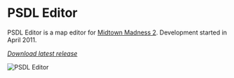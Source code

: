 PSDL Editor
===========

PSDL Editor is a map editor for [Midtown Madness 2][1]. Development started in April 2011.

*[Download latest release][2]*

![PSDL Editor](https://cloud.githubusercontent.com/assets/825337/4142875/228a630c-33c0-11e4-9a50-78b3a1add515.jpg)

[1]: http://en.wikipedia.org/wiki/Midtown_Madness_2
[2]: https://github.com/midasdas/psdl-editor/releases
